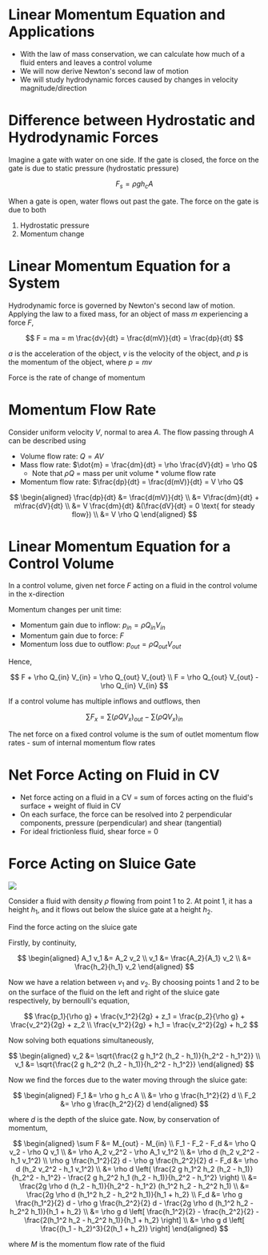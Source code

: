 # Linear Momentum Equation and Applications

-   With the law of mass conservation, we can calculate how much of a fluid enters and leaves a control volume
-   We will now derive Newton's second law of motion
-   We will study hydrodynamic forces caused by changes in velocity magnitude/direction

# Difference between Hydrostatic and Hydrodynamic Forces

Imagine a gate with water on one side. If the gate is closed, the force on the gate is due to static pressure (hydrostatic pressure)

$$
F_s = \rho g h_c A
$$

When a gate is open, water flows out past the gate. The force on the gate is due to both

1. Hydrostatic pressure
2. Momentum change

# Linear Momentum Equation for a System

Hydrodynamic force is governed by Newton's second law of motion. Applying the law to a fixed mass, for an object of mass $m$ experiencing a force $F$,

$$
F = ma = m \frac{dv}{dt} = \frac{d(mV)}{dt} = \frac{dp}{dt}
$$

$a$ is the acceleration of the object, $v$ is the velocity of the object, and $p$ is the momentum of the object, where $p = mv$

Force is the rate of change of momentum

# Momentum Flow Rate

Consider uniform velocity $V$, normal to area $A$. The flow passing through $A$ can be described using

-   Volume flow rate: $Q = AV$
-   Mass flow rate: $\dot{m} = \frac{dm}{dt} = \rho \frac{dV}{dt} = \rho Q$
    -   Note that $\rho Q$ = mass per unit volume \* volume flow rate
-   Momentum flow rate: $\frac{dp}{dt} = \frac{d(mV)}{dt} = V \rho Q$

$$
\begin{aligned}
\frac{dp}{dt} &= \frac{d(mV)}{dt} \\
&= V\frac{dm}{dt} + m\frac{dV}{dt} \\
&= V \frac{dm}{dt} &(\frac{dV}{dt} = 0 \text{ for steady flow}) \\
&= V \rho Q
\end{aligned}
$$

# Linear Momentum Equation for a Control Volume

In a control volume, given net force $F$ acting on a fluid in the control volume in the x-direction

Momentum changes per unit time:

-   Momentum gain due to inflow: $p_{in} = \rho Q_{in} V_{in}$
-   Momentum gain due to force: $F$
-   Momentum loss due to outflow: $p_{out} = \rho Q_{out} V_{out}$

Hence,

$$
F + \rho Q_{in} V_{in} = \rho Q_{out} V_{out} \\
F = \rho Q_{out} V_{out} - \rho Q_{in} V_{in}
$$

If a control volume has multiple inflows and outflows, then

$$
\sum F_x = \sum (\rho Q V_x)_{out} - \sum (\rho Q V_x)_{in}
$$

The net force on a fixed control volume is the sum of outlet momentum flow rates - sum of internal momentum flow rates

# Net Force Acting on Fluid in CV

-   Net force acting on a fluid in a CV = sum of forces acting on the fluid's surface + weight of fluid in CV
-   On each surface, the force can be resolved into 2 perpendicular components, pressure (perpendicular) and shear (tangential)
-   For ideal frictionless fluid, shear force = 0

# Force Acting on Sluice Gate

![](https://i.stack.imgur.com/joUZr.gif)

Consider a fluid with density $\rho$ flowing from point $1$ to $2$. At point $1$, it has a height $h_1$, and it flows out below the sluice gate at a height $h_2$.

Find the force acting on the sluice gate

Firstly, by continuity,

$$
\begin{aligned}
A_1 v_1 &= A_2 v_2 \\
v_1 &= \frac{A_2}{A_1} v_2 \\
&= \frac{h_2}{h_1} v_2
\end{aligned}
$$

Now we have a relation between $v_1$ and $v_2$. By choosing points $1$ and $2$ to be on the surface of the fluid on the left and right of the sluice gate respectively, by bernoulli's equation,

$$
\frac{p_1}{\rho g} + \frac{v_1^2}{2g} + z_1 = \frac{p_2}{\rho g} + \frac{v_2^2}{2g} + z_2 \\
\frac{v_1^2}{2g} + h_1 = \frac{v_2^2}{2g} + h_2
$$

Now solving both equations simultaneously,

$$
\begin{aligned}
v_2 &= \sqrt{\frac{2 g h_1^2 (h_2 - h_1)}{h_2^2 - h_1^2}} \\
v_1 &= \sqrt{\frac{2 g h_2^2 (h_2 - h_1)}{h_2^2 - h_1^2}}
\end{aligned}
$$

Now we find the forces due to the water moving through the sluice gate:

$$
\begin{aligned}
F_1 &= \rho g h_c A \\
&= \rho g \frac{h_1^2}{2} d \\
F_2 &= \rho g \frac{h_2^2}{2} d
\end{aligned}
$$

where $d$ is the depth of the sluice gate. Now, by conservation of momentum,

$$
\begin{aligned}
\sum F &= M_{out} - M_{in} \\
F_1 - F_2 - F_d &= \rho Q v_2 - \rho Q v_1 \\
&= \rho A_2 v_2^2 - \rho A_1 v_1^2 \\
&= \rho d (h_2 v_2^2 - h_1 v_1^2) \\
\rho g \frac{h_1^2}{2} d - \rho g \frac{h_2^2}{2} d - F_d &= \rho d (h_2 v_2^2 - h_1 v_1^2) \\
&= \rho d \left( \frac{2 g h_1^2 h_2 (h_2 - h_1)}{h_2^2 - h_1^2} - \frac{2 g h_2^2 h_1 (h_2 - h_1)}{h_2^2 - h_1^2} \right) \\
&= \frac{2g \rho d (h_2 - h_1)}{h_2^2 - h_1^2} (h_1^2 h_2 - h_2^2 h_1) \\
&= \frac{2g \rho d (h_1^2 h_2 - h_2^2 h_1)}{h_1 + h_2} \\
F_d &= \rho g \frac{h_1^2}{2} d - \rho g \frac{h_2^2}{2} d - \frac{2g \rho d (h_1^2 h_2 - h_2^2 h_1)}{h_1 + h_2} \\
&= \rho g d \left[ \frac{h_1^2}{2} - \frac{h_2^2}{2} - \frac{2(h_1^2 h_2 - h_2^2 h_1)}{h_1 + h_2} \right] \\
&= \rho g d \left[ \frac{(h_1 - h_2)^3}{2(h_1 + h_2)} \right]
\end{aligned}
$$

where $M$ is the momentum flow rate of the fluid
